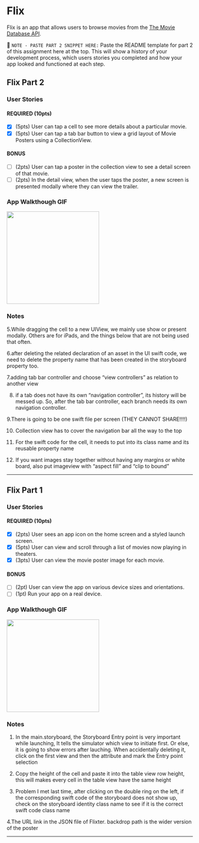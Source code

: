 # Flix
Flix is an app that allows users to browse movies from the [The Movie Database API](http://docs.themoviedb.apiary.io/#).

📝 `NOTE - PASTE PART 2 SNIPPET HERE:` Paste the README template for part 2 of this assignment here at the top. This will show a history of your development process, which users stories you completed and how your app looked and functioned at each step.

## Flix Part 2

### User Stories

#### REQUIRED (10pts)
- [x] (5pts) User can tap a cell to see more details about a particular movie.
- [x] (5pts) User can tap a tab bar button to view a grid layout of Movie Posters using a CollectionView.

#### BONUS
- [ ] (2pts) User can tap a poster in the collection view to see a detail screen of that movie.
- [ ] (2pts) In the detail view, when the user taps the poster, a new screen is presented modally where they can view the trailer.

### App Walkthough GIF

<img src="https://i.imgur.com/wGZwxOj.gifv" width=250><br>

### Notes

5.While dragging the cell to a new UIView, we mainly use show or present modally. Others are for iPads, and the things below that are not being used that often.

6.after deleting the related declaration of an asset in the UI swift code, we need to delete the property name that has been created in the storyboard property too.

7.adding tab bar controller and choose “view controllers” as relation to another view

8. if a tab does not have its own “navigation controller”, its history will be messed up. So, after the tab bar controller, each branch needs its own navigation controller.

9.There is going to be one swift file per screen (THEY CANNOT SHARE!!!!)

10. Collection view has to cover the navigation bar all the way to the top

11. For the swift code for the cell, it needs to put into its class name and its reusable property name

12. If you want images stay together without having any margins or white board, also put imageview with “aspect fill” and “clip to bound”

---

## Flix Part 1

### User Stories

#### REQUIRED (10pts)
- [x] (2pts) User sees an app icon on the home screen and a styled launch screen.
- [x] (5pts) User can view and scroll through a list of movies now playing in theaters.
- [x] (3pts) User can view the movie poster image for each movie.

#### BONUS
- [ ] (2pt) User can view the app on various device sizes and orientations.
- [ ] (1pt) Run your app on a real device.

### App Walkthough GIF

<img src="https://i.imgur.com/QJce91h.gifv" width=250><br>

### Notes

1. In the main.storyboard, the Storyboard Entry point is very important while launching,
It tells the simulator which view to initiate first. Or else, it is going to show errors after lauching.
When accidentally deleting it, click on the first view and then the attribute and mark the Entry point selection

2. Copy the height of the cell and paste it into the table view row height, this will makes every cell in the table view have the same height

3. Problem I met last time, after clicking on the double ring on the left, if the corresponding swift code of the storyboard does not show up, check on the storyboard identity class name to see if it is the correct swift code class name

4.The URL link in the JSON file of Flixter. backdrop path is the wider version of the poster 

------
